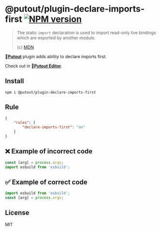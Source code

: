 # @putout/plugin-declare-imports-first [![NPM version][NPMIMGURL]][NPMURL]

[NPMIMGURL]: https://img.shields.io/npm/v/@putout/plugin-declare-imports-first.svg?style=flat&longCache=true
[NPMURL]: https://npmjs.org/package/@putout/plugin-declare-imports-first "npm"

> The static `import` declaration is used to import read-only live bindings which are exported by another module.
>
> (c) [MDN](https://developer.mozilla.org/en-US/docs/Web/JavaScript/Reference/Statements/import)

🐊[**Putout**](https://github.com/coderaiser/putout) plugin adds ability to declare imports first.

Check out in 🐊[**Putout Editor**](https://putout.cloudcmd.io/#/gist/b1c18e5d726afe4ebb69d6b7a7dda82b/8189590815a1b8adb35bb8a846e28228e3c7fadf).

## Install

```
npm i @putout/plugin-declare-imports-first
```

## Rule

```json
{
    "rules": {
        "declare-imports-first": "on"
    }
}
```

## ❌ Example of incorrect code

```js
const [arg] = process.argv;
import esbuild from 'esbuild';
```

## ✅ Example of correct code

```js
import esbuild from 'esbuild';
const [arg] = process.argv;
```

## License

MIT
